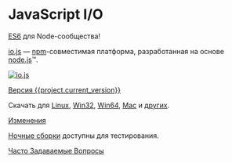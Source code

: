 # JavaScript I/O

[ES6](es6.html) для Node-сообщества!

[io.js](https://github.com/nodejs/io.js) &mdash; [npm](https://www.npmjs.com/)-совместимая платформа, разработанная на основе [node.js](https://nodejs.org/)&#8482;.

[![io.js](../images/1.0.0.png)](https://iojs.org/dist/v{{project.current_version}}/)

[Версия {{project.current_version}}](https://iojs.org/dist/v{{project.current_version}}/)

Скачать для
[Linux](https://iojs.org/dist/v{{project.current_version}}/iojs-v{{project.current_version}}-linux-x64.tar.xz),
[Win32](https://iojs.org/dist/v{{project.current_version}}/iojs-v{{project.current_version}}-x86.msi),
[Win64](https://iojs.org/dist/v{{project.current_version}}/iojs-v{{project.current_version}}-x64.msi),
[Mac](https://iojs.org/dist/v{{project.current_version}}/iojs-v{{project.current_version}}.pkg) и
[других](https://iojs.org/dist/v{{project.current_version}}/).


[Изменения](https://github.com/nodejs/io.js/blob/v1.x/CHANGELOG.md)

[Ночные сборки](https://iojs.org/download/nightly/) доступны для тестирования.

[Часто Задаваемые Вопросы](faq.html)
